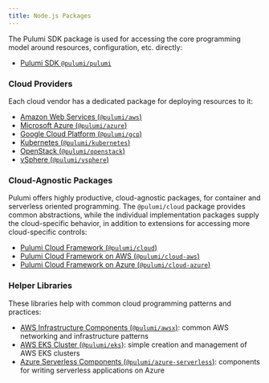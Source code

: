 ```yaml
---
title: Node.js Packages
---
```


The Pulumi SDK package is used for accessing the core programming model around resources, configuration, etc. directly:

* [Pulumi SDK `@pulumi/pulumi`](@pulumi/pulumi)

### Cloud Providers

Each cloud vendor has a dedicated package for deploying resources to it:

* [Amazon Web Services (`@pulumi/aws`)](@pulumi/aws)
* [Microsoft Azure (`@pulumi/azure`)](@pulumi/azure)
* [Google Cloud Platform (`@pulumi/gcp`)](@pulumi/gcp)
* [Kubernetes (`@pulumi/kubernetes`)](@pulumi/kubernetes)
* [OpenStack (`@pulumi/openstack`)](@pulumi/openstack)
* [vSphere (`@pulumi/vsphere`)](@pulumi/vsphere)

### Cloud-Agnostic Packages

Pulumi offers highly productive, cloud-agnostic packages, for container and serverless oriented programming.  The
`@pulumi/cloud` package provides common abstractions, while the individual implementation packages supply the
cloud-specific behavior, in addition to extensions for accessing more cloud-specific controls:

* [Pulumi Cloud Framework (`@pulumi/cloud`)](@pulumi/cloud)
* [Pulumi Cloud Framework on AWS (`@pulumi/cloud-aws`)](@pulumi/cloud-aws)
* [Pulumi Cloud Framework on Azure (`@pulumi/cloud-azure`)](@pulumi/cloud-azure)

### Helper Libraries

These libraries help with common cloud programming patterns and practices:

* [AWS Infrastructure Components (`@pulumi/awsx`)](@pulumi/awsx): common AWS networking and
  infrastructure patterns
* [AWS EKS Cluster (`@pulumi/eks`)](@pulumi/eks): simple creation and management of AWS EKS clusters
* [Azure Serverless Components (`@pulumi/azure-serverless`)](@pulumi/azure-serverless): components for writing
  serverless applications on Azure
